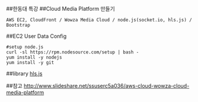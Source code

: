 ##한동대 특강
##Cloud Media Platform 만들기
```
AWS EC2, CloudFront / Wowza Media Cloud / node.js(socket.io, hls.js) / Bootstrap
```

##EC2 User Data Config
```
#setup node.js
curl -sl https://rpm.nodesource.com/setup | bash -
yum install -y nodejs
yum install -y git
```

##library
[hls.js](https://github.com/dailymotion/hls.js/tree/master)

##참고
http://www.slideshare.net/ssuserc5a036/aws-cloud-wowza-cloud-media-platform
